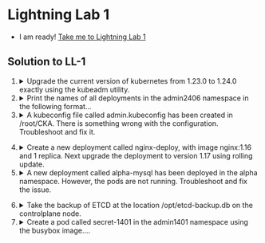 # Lightning Lab 1

  - I am ready! [Take me to Lightning Lab 1](https://kodekloud.com/topic/lightning-lab-1-2/)

## Solution to LL-1

1.  <details>
    <summary>Upgrade the current version of kubernetes from 1.23.0 to 1.24.0 exactly using the kubeadm utility.</summary>

    There is currently an issue with this lab which requires an extra step. This may be addressed in the near future. 

    On controlplane node

    1. Drain node

        ```
        kubectl drain controlplane --ignore-daemonsets
        ```

    1. Upgrade kubeadm

        ```
        apt-get update
        apt-mark unhold kubeadm
        apt-get install -y kubeadm=1.26.0-00
        ```

    1. Plan and apply upgrade

        ```
        kubeadm upgrade plan
        kubeadm upgrade apply v1.26.0
        ```

    1. Remove taint on controlplane node. This is the issue described above. As part of the upgrade specifically to 1.24, some taints are added to all controlplane nodes. This will prevent the `gold-nginx` pod from being rescheduled to the controlplane node later on.

        ```
        kubectl describe node controlplane | grep -A 3 taint
        ```

        Output:

        ```
        Taints:   node-role.kubernetes.io/control-plane:NoSchedule
                  node.kubernetes.io/unschedulable:NoSchedule
        ```

        Let's remove them

        ```
        kubectl taint node controlplane node-role.kubernetes.io/control-plane:NoSchedule-
        kubectl taint node controlplane node.kubernetes.io/unschedulable:NoSchedule-
        ```

    1. Upgrade the kubelet

        ```
        apt-mark unhold kubelet
        apt-get install -y kubelet=1.25.0-00
        systemctl daemon-reload
        systemctl restart kubelet
        ```

    1. Reinstate controlplane node

        ```
        kubectl uncordon controlplane
        ```

    1. Upgrade kubectl

        ```
        apt-mark unhold kubectl
        apt-get install -y kubectl=1.25.0-00
        ```

    1. Re-hold packages

        ```
        apt-mark hold kubeadm kubelet kubectl
        ```

    1. Drain the worker node

        ```
        kubectl drain node01 --ignore-daemonsets
        ```

    1. Go to worker node

        ```
        ssh node01
        ```

    1. Upgrade kubeadm

        ```
        apt-get update
        apt-mark unhold kubeadm
        apt-get install -y kubeadm=1.26.0-00
        ```

    1. Upgrade node

        ```
        kubeadm upgrade node
        ```

    1. Upgrade the kubelet

        ```
        apt-mark unhold kubelet
        apt-get install kubelet=1.26.0-00
        systemctl daemon-reload
        systemctl restart kubelet
        ```

    1. Re-hold packages

        ```
        apt-mark hold kubeadm kubelet
        ```

    1. Return to controlplane

        ```
        exit
        ```

    1. Reinstate worker node

        ```
        kubectl uncordon node01
        ```

    1. Verify `gold-nginx` is scheduled on controlplane node

        ```
        kubectl get pods -o wide | grep gold-nginx
        ```
    </details>

2.  <details>
    <summary>Print the names of all deployments in the admin2406 namespace in the following format...</summary>

    This is a job for `custom-columns` output of kubectl

    ```
    kubectl -n admin2406 get deployment -o custom-columns=DEPLOYMENT:.metadata.name,CONTAINER_IMAGE:.spec.template.spec.containers[].image,READY_REPLICAS:.status.readyReplicas,NAMESPACE:.metadata.namespace --sort-by=.metadata.name > /opt/admin2406_data
    ```
    </details>

3.  <details>
    <summary>A kubeconfig file called admin.kubeconfig has been created in /root/CKA. There is something wrong with the configuration. Troubleshoot and fix it.</summary>

    First, let's test this kubeconfig

    ```
    kubectl get pods --kubeconfig /root/CKA/admin.kubeconfig
    ```

    Notice the error message.

    Now look at the default kubeconfig for the correct setting.

    ```
    cat ~/.kube/config
    ```

    Make the correction

    ```
    vi /root/CKA/admin.kubeconfig
    ```

    Test

    ```
    kubectl get pods --kubeconfig /root/CKA/admin.kubeconfig
    ```
  </details>

4.  <details>
    <summary>Create a new deployment called nginx-deploy, with image nginx:1.16 and 1 replica. Next upgrade the deployment to version 1.17 using rolling update.</summary>

    ```
    kubectl create deployment nginx-deploy --image=nginx:1.16
    kubectl set image deployment/nginx-deploy nginx=nginx:1.17 --record
    ```

    You may ignore the deprecation warning.

    </details>

5.  <details>
    <summary>A new deployment called alpha-mysql has been deployed in the alpha namespace. However, the pods are not running. Troubleshoot and fix the issue.</summary>

    The deployment should make use of the persistent volume alpha-pv to be mounted at /var/lib/mysql and should use the environment variable MYSQL_ALLOW_EMPTY_PASSWORD=1 to make use of an empty root password.

    Important: Do not alter the persistent volume.

    Inspect the deployment to check the environment variable is set. Here I'm using `yq` which is like `jq` but for YAML to not have to view the _entire_ deployment YAML, just the section beneath `containers` in the deployment spec.

    ```
    kubectl get deployment -n alpha alpha-mysql  -o yaml | yq e .spec.template.spec.containers -
    ```

    Find out why the deployment does not have minimum availability. We'll have to find out the name of the deployment's pod first, then describe the pod to see the error.

    ```
    kubectl get pods -n alpha
    kubectl describe pod -n alpha alpha-mysql-xxxxxxxx-xxxxx
    ```

    We find that the requested PVC isn't present, so create it. First, examine the Persistent Volume to find the values for access modes, capacity (storage), and storage class name

    ```
    kubectl get pv alpha-pv
    ```

    Now use `vi` to create a PVC manifest

    ```yaml
    apiVersion: v1
    kind: PersistentVolumeClaim
    metadata:
      name: mysql-alpha-pvc
      namespace: alpha
    spec:
      accessModes:
      - ReadWriteOnce
      resources:
        requests:
          storage: 1Gi
      storageClassName: slow
    ```
  </details>

6.  <details>
    <summary>Take the backup of ETCD at the location /opt/etcd-backup.db on the controlplane node.</summary>

    This question is a bit poorly worded. It requires us to make a backup of etcd and store the backup at the given location.

    Know that the certificates we need for authentication of `etcdctl` are located in `/etc/kubernetes/pki/etcd`

    ```
    ETCDCTL_API='3' etcdctl snapshot save \
      --cacert=/etc/kubernetes/pki/etcd/ca.crt \
      --cert=/etc/kubernetes/pki/etcd/server.crt \
      --key=/etc/kubernetes/pki/etcd/server.key \
      /opt/etcd-backup.db
    ```

    Whilst we _could_ also use the argument `--endpoints=127.0.0.1:2379`, it is not necessary here as we are on the controlplane node, same as `etcd` itself. The default endpoint is the local host.
    </details>

7.  <details>
    <summary>Create a pod called secret-1401 in the admin1401 namespace using the busybox image....</summary>

    The container within the pod should be called `secret-admin` and should sleep for 4800 seconds.

    The container should mount a read-only secret volume called secret-volume at the path `/etc/secret-volume`. The secret being mounted has already been created for you and is called `dotfile-secret`.

    1. Use imperative command to get a starter manifest

        ```
        kubectl run secret-1401 -n admin1401 --image busybox --dry-run=client -o yaml --command -- sleep 4800 > admin.yaml
        ```

    1. Edit this manifest to add in the details for mounting the secret

        ```
        vi admin.yaml
        ```

        Add in the volume and volume mount sections seen below

        ```yaml
        apiVersion: v1
        kind: Pod
        metadata:
          creationTimestamp: null
          labels:
            run: secret-1401
          name: secret-1401
          namespace: admin1401
        spec:
          volumes:
          - name: secret-volume
            secret:
              secretName: dotfile-secret
          containers:
          - command:
            - sleep
            - "4800"
            image: busybox
            name: secret-admin
            volumeMounts:
            - name: secret-volume
              readOnly: true
              mountPath: /etc/secret-volume
        ```

    1. And create the pod

        ```
        kubectl create -f admin.yaml
        ```

  </details>


